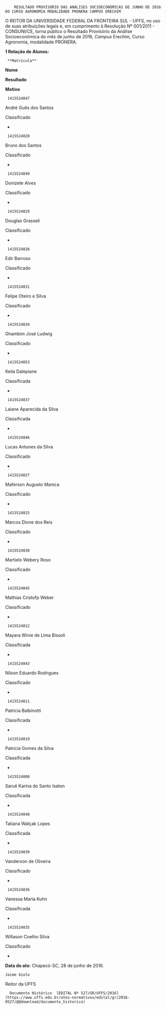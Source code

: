         RESULTADO PROVISÓRIO DAS ANÁLISES SOCIOECONÔMICAS DE JUNHO DE 2016 DO CURSO AGRONOMIA MODALIDADE PRONERA CAMPUS ERECHIM  

O REITOR DA UNIVERSIDADE FEDERAL DA FRONTEIRA SUL - UFFS, no uso de suas atribuições legais e, em cumprimento à Resolução Nº 001/2011 - CONSUNI/CE, torna público o Resultado Provisório da Análise Socioeconômica do mês de junho de 2016, *Campus* Erechim, Curso Agronomia, modalidade PRONERA.

 **1 Relação de Alunos:**

     **Matrícula**

   **Nome**

   **Resultado**

   **Motivo**

     1415524047

   André Guês dos Santos

   Classificado

   -

     1415524020

   Bruno dos Santos

   Classificado

   -

     1415524049

   Donizete Alves

   Classificado

   -

     1415524029

   Douglas Grasseli

   Classificado

   -

     1415524026

   Edir Barroso

   Classificado

   -

     1415524031

   Felipe Oteiro e Silva

   Classificado

   -

     1415524034

   Ghambim José Ludwig

   Classificado

   -

     1415524053

   Keila Dalepiane

   Classificada

   -

     1415524037

   Laiane Aparecida da Silva

   Classificada

   -

     1415524046

   Lucas Antunes da Silva

   Classificado

   -

     1415524027

   Maferson Augusto Manica

   Classificado

   -

     1415524025

   Marcos Dione dos Reis

   Classificado

   -

     1415524038

   Martielo Webery Roso

   Classificado

   -

     1415524045

   Mathias Cristofp Weber

   Classificado

   -

     1415524012

   Mayara Winie de Lima Bissoli

   Classificada

   -

     1415524043

   Nilson Eduardo Rodrigues

   Classificado

   -

     1415524011

   Patricia Balbinotti

   Classificada

   -

     1415524019

   Patricia Gomes da Silva

   Classificada

   -

     1415524008

   Saruê Karina do Santo Isaton

   Classificada

   -

     1415524048

   Tatiana Walçak Lopes

   Classificada

   -

     1415524039

   Vanderson de Oliveira

   Classificado

   -

     1415524036

   Vanessa Maria Kuhn

   Classificada

   -

     1415524035

   Willason Coelho Silva

   Classificado

   -

      

   **Data do ato:** Chapecó-SC, 28 de junho de 2016.   
 

    Jaime Giolo   
 Reitor da UFFS 

      Documento Histórico  [EDITAL Nº 527/GR/UFFS/2016](https://www.uffs.edu.br/atos-normativos/edital/gr/2016-0527/@@download/documento_historico)     
      